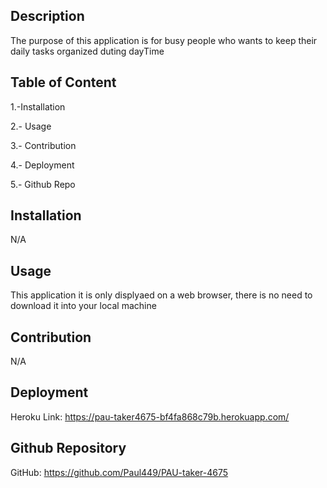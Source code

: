 ## Description

The purpose of this application is for busy people who wants to keep their daily tasks organized duting dayTime

## Table of Content

 1.-Installation

 2.- Usage

 3.- Contribution

 4.- Deployment

 5.- Github Repo

 ## Installation

 N/A

 ## Usage

 This application it is only displyaed on a web browser, there is no need to download it into your local machine

 ## Contribution

 N/A

 ## Deployment

 Heroku Link: https://pau-taker4675-bf4fa868c79b.herokuapp.com/

 ## Github Repository

 GitHub: https://github.com/Paul449/PAU-taker-4675
